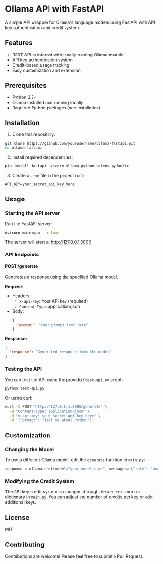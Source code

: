 # Ollama API with FastAPI

A simple API wrapper for Ollama's language models using FastAPI with API key authentication and credit system.

## Features

- REST API to interact with locally running Ollama models
- API key authentication system
- Credit-based usage tracking
- Easy customization and extension

## Prerequisites

- Python 3.7+
- Ollama installed and running locally
- Required Python packages (see Installation)

## Installation

1. Clone this repository:
```bash
git clone https://github.com/yourusername/ollama-fastapi.git
cd ollama-fastapi
```

2. Install required dependencies:
```bash
pip install fastapi uvicorn ollama python-dotenv pydantic
```

3. Create a `.env` file in the project root:
```
API_KEY=your_secret_api_key_here
```

## Usage

### Starting the API server

Run the FastAPI server:
```bash
uvicorn main:app --reload
```

The server will start at http://127.0.0.1:8000

### API Endpoints

#### POST /generate

Generates a response using the specified Ollama model.

**Request:**
- Headers:
  - `x-api-key`: Your API key (required)
  - `Content-Type`: application/json
- Body:
  ```json
  {
    "prompt": "Your prompt text here"
  }
  ```

**Response:**
```json
{
  "response": "Generated response from the model"
}
```

### Testing the API

You can test the API using the provided `test-api.py` script:

```bash
python test-api.py
```

Or using curl:

```bash
curl -X POST "http://127.0.0.1:8000/generate" \
  -H "Content-Type: application/json" \
  -H "x-api-key: your_secret_api_key_here" \
  -d '{"prompt": "Tell me about Python"}'
```

## Customization

### Changing the Model

To use a different Ollama model, edit the `generate` function in `main.py`:

```python
response = ollama.chat(model="your_model_name", messages=[{"role": "user", "content": request.prompt}])
```

### Modifying the Credit System

The API key credit system is managed through the `API_KEY_CREDITS` dictionary in `main.py`. You can adjust the number of credits per key or add additional keys.

## License

MIT

## Contributing

Contributions are welcome! Please feel free to submit a Pull Request.
